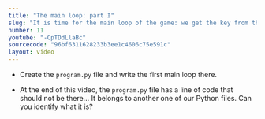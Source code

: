 ```yaml
---
title: "The main loop: part I"
slug: "It is time for the main loop of the game: we get the key from the user, we move the pacman, we repeat!"
number: 11
youtube: "-CpTDdLlaBc"
sourcecode: "96bf6311628233b3ee1c4606c75e591c"
layout: video
---
```


* Create the `program.py` file and write the first main loop there.

* At the end of this video, the `program.py` file has a line of code that should not be there... It belongs to another one of our Python files. Can you identify what it is?





